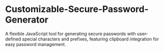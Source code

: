 # Customizable-Secure-Password-Generator
A flexible JavaScript tool for generating secure passwords with user-defined special characters and prefixes, featuring clipboard integration for easy password management.
